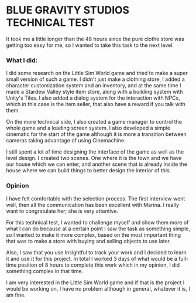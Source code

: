 # BLUE GRAVITY STUDIOS TECHNICAL TEST

It took me a little longer than the 48 hours since the pure clothe store was getting too easy for me, so I wanted to take this task to the next level.

### What I did:
I did some research on the Little Sim World game and tried to make a super small version of such a game.
I didn't just make a clothing store, I added a character customization system and an inventory, and at the same time I made a Stardew Valley style item store, along with a building system with Unity's Tiles.
I also added a dialog system for the interaction with NPCs, which in this case is the item seller, that also have a reward if you talk with them.

On the more technical side, I also created a game manager to control the whole game and a loading screen system. 
I also developed a simple cinematic for the start of the game although it is more a transition between cameras taking advantage of using Cinemachine.

I still spent a lot of time designing the interface of the game as well as the level design.
I created two scenes. One where it is the town and we have our house which we can enter, and another scene that is already inside the house where we can build things to better design the interior of this.

### Opinion
I have felt comfortable with the selection process. 
The first interview went well, then all the communication has been excellent with Marina. I really want to congratulate her; she is very attentive.

For this technical test, I wanted to challenge myself and show them more of what I can do because at a certain point I saw the task as something simple, so I wanted to make it more complex, based on the most important thing that was to make a store with buying and selling objects to use later.

Also, I saw that you use Insightful to track your work and I decided to learn it and use it for this project.
In total I worked 3 days of what would be a full-time position of 8 hours to complete this work which in my opinion, I did something complex in that time.

I am very interested in the Little Sim World game and if that is the project I would be working on, I have no problem although in general, whatever it is, I am fine.



 

